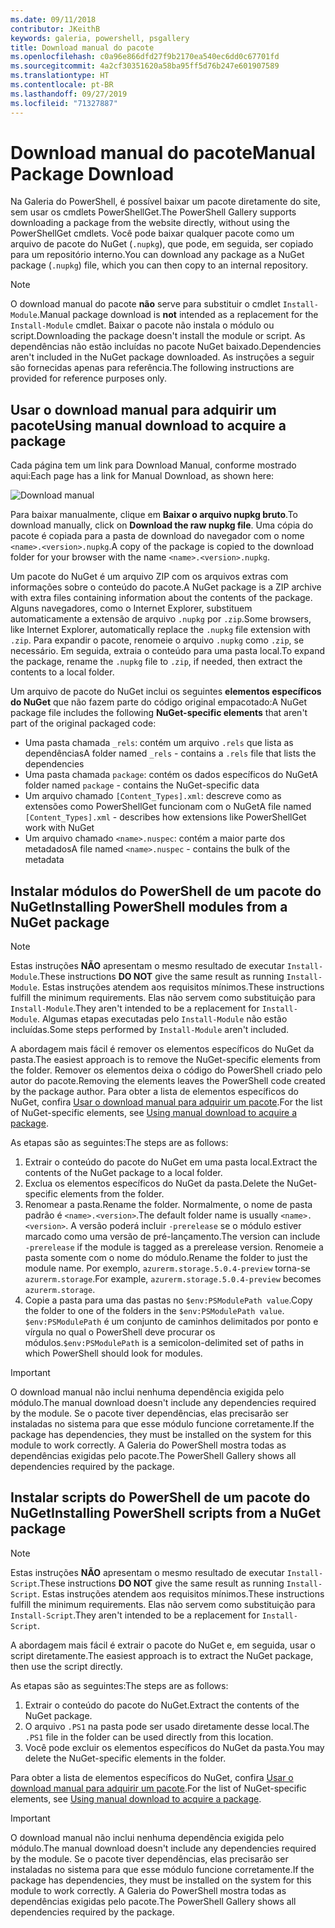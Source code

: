 ```yaml
---
ms.date: 09/11/2018
contributor: JKeithB
keywords: galeria, powershell, psgallery
title: Download manual do pacote
ms.openlocfilehash: c0a96e866dfd27f9b2170ea540ec6dd0c67701fd
ms.sourcegitcommit: 4a2cf30351620a58ba95ff5d76b247e601907589
ms.translationtype: HT
ms.contentlocale: pt-BR
ms.lasthandoff: 09/27/2019
ms.locfileid: "71327887"
---
```

# <a name="manual-package-download"></a><span data-ttu-id="e70d6-103">Download manual do pacote</span><span class="sxs-lookup"><span data-stu-id="e70d6-103">Manual Package Download</span></span>

<span data-ttu-id="e70d6-104">Na Galeria do PowerShell, é possível baixar um pacote diretamente do site, sem usar os cmdlets PowerShellGet.</span><span class="sxs-lookup"><span data-stu-id="e70d6-104">The PowerShell Gallery supports downloading a package from the website directly, without using the PowerShellGet cmdlets.</span></span> <span data-ttu-id="e70d6-105">Você pode baixar qualquer pacote como um arquivo de pacote do NuGet (`.nupkg`), que pode, em seguida, ser copiado para um repositório interno.</span><span class="sxs-lookup"><span data-stu-id="e70d6-105">You can download any package as a NuGet package (`.nupkg`) file, which you can then copy to an internal repository.</span></span>

> [!NOTE]
> <span data-ttu-id="e70d6-106">O download manual do pacote **não** serve para substituir o cmdlet `Install-Module`.</span><span class="sxs-lookup"><span data-stu-id="e70d6-106">Manual package download is **not** intended as a replacement for the `Install-Module` cmdlet.</span></span>
> <span data-ttu-id="e70d6-107">Baixar o pacote não instala o módulo ou script.</span><span class="sxs-lookup"><span data-stu-id="e70d6-107">Downloading the package doesn't install the module or script.</span></span> <span data-ttu-id="e70d6-108">As dependências não estão incluídas no pacote NuGet baixado.</span><span class="sxs-lookup"><span data-stu-id="e70d6-108">Dependencies aren't included in the NuGet package downloaded.</span></span> <span data-ttu-id="e70d6-109">As instruções a seguir são fornecidas apenas para referência.</span><span class="sxs-lookup"><span data-stu-id="e70d6-109">The following instructions are provided for reference purposes only.</span></span>

## <a name="using-manual-download-to-acquire-a-package"></a><span data-ttu-id="e70d6-110">Usar o download manual para adquirir um pacote</span><span class="sxs-lookup"><span data-stu-id="e70d6-110">Using manual download to acquire a package</span></span>

<span data-ttu-id="e70d6-111">Cada página tem um link para Download Manual, conforme mostrado aqui:</span><span class="sxs-lookup"><span data-stu-id="e70d6-111">Each page has a link for Manual Download, as shown here:</span></span>

![Download manual](../../Images/packagedisplaypagewithpseditions.png)

<span data-ttu-id="e70d6-113">Para baixar manualmente, clique em **Baixar o arquivo nupkg bruto**.</span><span class="sxs-lookup"><span data-stu-id="e70d6-113">To download manually, click on **Download the raw nupkg file**.</span></span> <span data-ttu-id="e70d6-114">Uma cópia do pacote é copiada para a pasta de download do navegador com o nome `<name>.<version>.nupkg`.</span><span class="sxs-lookup"><span data-stu-id="e70d6-114">A copy of the package is copied to the download folder for your browser with the name `<name>.<version>.nupkg`.</span></span>

<span data-ttu-id="e70d6-115">Um pacote do NuGet é um arquivo ZIP com os arquivos extras com informações sobre o conteúdo do pacote.</span><span class="sxs-lookup"><span data-stu-id="e70d6-115">A NuGet package is a ZIP archive with extra files containing information about the contents of the package.</span></span> <span data-ttu-id="e70d6-116">Alguns navegadores, como o Internet Explorer, substituem automaticamente a extensão de arquivo `.nupkg` por `.zip`.</span><span class="sxs-lookup"><span data-stu-id="e70d6-116">Some browsers, like Internet Explorer, automatically replace the `.nupkg` file extension with `.zip`.</span></span> <span data-ttu-id="e70d6-117">Para expandir o pacote, renomeie o arquivo `.nupkg` como `.zip`, se necessário. Em seguida, extraia o conteúdo para uma pasta local.</span><span class="sxs-lookup"><span data-stu-id="e70d6-117">To expand the package, rename the `.nupkg` file to `.zip`, if needed, then extract the contents to a local folder.</span></span>

<span data-ttu-id="e70d6-118">Um arquivo de pacote do NuGet inclui os seguintes **elementos específicos do NuGet** que não fazem parte do código original empacotado:</span><span class="sxs-lookup"><span data-stu-id="e70d6-118">A NuGet package file includes the following **NuGet-specific elements** that aren't part of the original packaged code:</span></span>

- <span data-ttu-id="e70d6-119">Uma pasta chamada `_rels`: contém um arquivo `.rels` que lista as dependências</span><span class="sxs-lookup"><span data-stu-id="e70d6-119">A folder named `_rels` - contains a `.rels` file that lists the dependencies</span></span>
- <span data-ttu-id="e70d6-120">Uma pasta chamada `package`: contém os dados específicos do NuGet</span><span class="sxs-lookup"><span data-stu-id="e70d6-120">A folder named `package` - contains the NuGet-specific data</span></span>
- <span data-ttu-id="e70d6-121">Um arquivo chamado `[Content_Types].xml`: descreve como as extensões como PowerShellGet funcionam com o NuGet</span><span class="sxs-lookup"><span data-stu-id="e70d6-121">A file named `[Content_Types].xml` - describes how extensions like PowerShellGet work with NuGet</span></span>
- <span data-ttu-id="e70d6-122">Um arquivo chamado `<name>.nuspec`: contém a maior parte dos metadados</span><span class="sxs-lookup"><span data-stu-id="e70d6-122">A file named `<name>.nuspec` - contains the bulk of the metadata</span></span>

## <a name="installing-powershell-modules-from-a-nuget-package"></a><span data-ttu-id="e70d6-123">Instalar módulos do PowerShell de um pacote do NuGet</span><span class="sxs-lookup"><span data-stu-id="e70d6-123">Installing PowerShell modules from a NuGet package</span></span>

> [!NOTE]
> <span data-ttu-id="e70d6-124">Estas instruções **NÃO** apresentam o mesmo resultado de executar `Install-Module`.</span><span class="sxs-lookup"><span data-stu-id="e70d6-124">These instructions **DO NOT** give the same result as running `Install-Module`.</span></span> <span data-ttu-id="e70d6-125">Estas instruções atendem aos requisitos mínimos.</span><span class="sxs-lookup"><span data-stu-id="e70d6-125">These instructions fulfill the minimum requirements.</span></span> <span data-ttu-id="e70d6-126">Elas não servem como substituição para `Install-Module`.</span><span class="sxs-lookup"><span data-stu-id="e70d6-126">They aren't intended to be a replacement for `Install-Module`.</span></span>
> <span data-ttu-id="e70d6-127">Algumas etapas executadas pelo `Install-Module` não estão incluídas.</span><span class="sxs-lookup"><span data-stu-id="e70d6-127">Some steps performed by `Install-Module` aren't included.</span></span>

<span data-ttu-id="e70d6-128">A abordagem mais fácil é remover os elementos específicos do NuGet da pasta.</span><span class="sxs-lookup"><span data-stu-id="e70d6-128">The easiest approach is to remove the NuGet-specific elements from the folder.</span></span> <span data-ttu-id="e70d6-129">Remover os elementos deixa o código do PowerShell criado pelo autor do pacote.</span><span class="sxs-lookup"><span data-stu-id="e70d6-129">Removing the elements leaves the PowerShell code created by the package author.</span></span>
<span data-ttu-id="e70d6-130">Para obter a lista de elementos específicos do NuGet, confira [Usar o download manual para adquirir um pacote](#using-manual-download-to-acquire-a-package).</span><span class="sxs-lookup"><span data-stu-id="e70d6-130">For the list of NuGet-specific elements, see [Using manual download to acquire a package](#using-manual-download-to-acquire-a-package).</span></span>

<span data-ttu-id="e70d6-131">As etapas são as seguintes:</span><span class="sxs-lookup"><span data-stu-id="e70d6-131">The steps are as follows:</span></span>

1. <span data-ttu-id="e70d6-132">Extrair o conteúdo do pacote do NuGet em uma pasta local.</span><span class="sxs-lookup"><span data-stu-id="e70d6-132">Extract the contents of the NuGet package to a local folder.</span></span>
2. <span data-ttu-id="e70d6-133">Exclua os elementos específicos do NuGet da pasta.</span><span class="sxs-lookup"><span data-stu-id="e70d6-133">Delete the NuGet-specific elements from the folder.</span></span>
3. <span data-ttu-id="e70d6-134">Renomear a pasta.</span><span class="sxs-lookup"><span data-stu-id="e70d6-134">Rename the folder.</span></span> <span data-ttu-id="e70d6-135">Normalmente, o nome de pasta padrão é `<name>.<version>`.</span><span class="sxs-lookup"><span data-stu-id="e70d6-135">The default folder name is usually `<name>.<version>`.</span></span> <span data-ttu-id="e70d6-136">A versão poderá incluir `-prerelease` se o módulo estiver marcado como uma versão de pré-lançamento.</span><span class="sxs-lookup"><span data-stu-id="e70d6-136">The version can include `-prerelease` if the module is tagged as a prerelease version.</span></span> <span data-ttu-id="e70d6-137">Renomeie a pasta somente com o nome do módulo.</span><span class="sxs-lookup"><span data-stu-id="e70d6-137">Rename the folder to just the module name.</span></span> <span data-ttu-id="e70d6-138">Por exemplo, `azurerm.storage.5.0.4-preview` torna-se `azurerm.storage`.</span><span class="sxs-lookup"><span data-stu-id="e70d6-138">For example, `azurerm.storage.5.0.4-preview` becomes `azurerm.storage`.</span></span>
4. <span data-ttu-id="e70d6-139">Copie a pasta para uma das pastas no `$env:PSModulePath value`.</span><span class="sxs-lookup"><span data-stu-id="e70d6-139">Copy the folder to one of the folders in the `$env:PSModulePath value`.</span></span> <span data-ttu-id="e70d6-140">`$env:PSModulePath` é um conjunto de caminhos delimitados por ponto e vírgula no qual o PowerShell deve procurar os módulos.</span><span class="sxs-lookup"><span data-stu-id="e70d6-140">`$env:PSModulePath` is a semicolon-delimited set of paths in which PowerShell should look for modules.</span></span>

> [!IMPORTANT]
> <span data-ttu-id="e70d6-141">O download manual não inclui nenhuma dependência exigida pelo módulo.</span><span class="sxs-lookup"><span data-stu-id="e70d6-141">The manual download doesn't include any dependencies required by the module.</span></span> <span data-ttu-id="e70d6-142">Se o pacote tiver dependências, elas precisarão ser instaladas no sistema para que esse módulo funcione corretamente.</span><span class="sxs-lookup"><span data-stu-id="e70d6-142">If the package has dependencies, they must be installed on the system for this module to work correctly.</span></span> <span data-ttu-id="e70d6-143">A Galeria do PowerShell mostra todas as dependências exigidas pelo pacote.</span><span class="sxs-lookup"><span data-stu-id="e70d6-143">The PowerShell Gallery shows all dependencies required by the package.</span></span>

## <a name="installing-powershell-scripts-from-a-nuget-package"></a><span data-ttu-id="e70d6-144">Instalar scripts do PowerShell de um pacote do NuGet</span><span class="sxs-lookup"><span data-stu-id="e70d6-144">Installing PowerShell scripts from a NuGet package</span></span>

> [!NOTE]
> <span data-ttu-id="e70d6-145">Estas instruções **NÃO** apresentam o mesmo resultado de executar `Install-Script`.</span><span class="sxs-lookup"><span data-stu-id="e70d6-145">These instructions **DO NOT** give the same result as running `Install-Script`.</span></span> <span data-ttu-id="e70d6-146">Estas instruções atendem aos requisitos mínimos.</span><span class="sxs-lookup"><span data-stu-id="e70d6-146">These instructions fulfill the minimum requirements.</span></span> <span data-ttu-id="e70d6-147">Elas não servem como substituição para `Install-Script`.</span><span class="sxs-lookup"><span data-stu-id="e70d6-147">They aren't intended to be a replacement for `Install-Script`.</span></span>

<span data-ttu-id="e70d6-148">A abordagem mais fácil é extrair o pacote do NuGet e, em seguida, usar o script diretamente.</span><span class="sxs-lookup"><span data-stu-id="e70d6-148">The easiest approach is to extract the NuGet package, then use the script directly.</span></span>

<span data-ttu-id="e70d6-149">As etapas são as seguintes:</span><span class="sxs-lookup"><span data-stu-id="e70d6-149">The steps are as follows:</span></span>

1. <span data-ttu-id="e70d6-150">Extrair o conteúdo do pacote do NuGet.</span><span class="sxs-lookup"><span data-stu-id="e70d6-150">Extract the contents of the NuGet package.</span></span>
2. <span data-ttu-id="e70d6-151">O arquivo `.PS1` na pasta pode ser usado diretamente desse local.</span><span class="sxs-lookup"><span data-stu-id="e70d6-151">The `.PS1` file in the folder can be used directly from this location.</span></span>
3. <span data-ttu-id="e70d6-152">Você pode excluir os elementos específicos do NuGet da pasta.</span><span class="sxs-lookup"><span data-stu-id="e70d6-152">You may delete the NuGet-specific elements in the folder.</span></span>

<span data-ttu-id="e70d6-153">Para obter a lista de elementos específicos do NuGet, confira [Usar o download manual para adquirir um pacote](#using-manual-download-to-acquire-a-package).</span><span class="sxs-lookup"><span data-stu-id="e70d6-153">For the list of NuGet-specific elements, see [Using manual download to acquire a package](#using-manual-download-to-acquire-a-package).</span></span>

> [!IMPORTANT]
> <span data-ttu-id="e70d6-154">O download manual não inclui nenhuma dependência exigida pelo módulo.</span><span class="sxs-lookup"><span data-stu-id="e70d6-154">The manual download doesn't include any dependencies required by the module.</span></span> <span data-ttu-id="e70d6-155">Se o pacote tiver dependências, elas precisarão ser instaladas no sistema para que esse módulo funcione corretamente.</span><span class="sxs-lookup"><span data-stu-id="e70d6-155">If the package has dependencies, they must be installed on the system for this module to work correctly.</span></span> <span data-ttu-id="e70d6-156">A Galeria do PowerShell mostra todas as dependências exigidas pelo pacote.</span><span class="sxs-lookup"><span data-stu-id="e70d6-156">The PowerShell Gallery shows all dependencies required by the package.</span></span>
